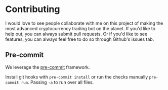 # Contributing

I would love to see people collaborate with me on this project of making the most advanced cryptocurrency trading bot on the planet. If you'd like to help out, you can always submit pull requests. Or if you'd like to see features, you can always feel free to do so through Github's issues tab.

## Pre-commit

We leverage the [pre-commit](https://pre-commit.com/) framework.

Install git hooks with `pre-commit install` or run the checks manually `pre-commit run`. Passing `-a` to run over all files.

